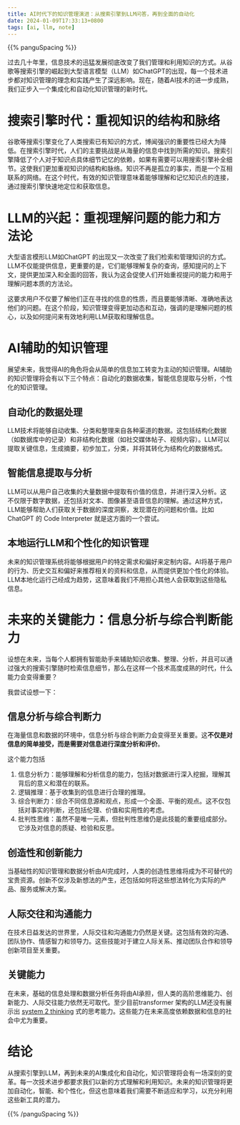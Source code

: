 ```yaml
---
title: AI时代下的知识管理演进：从搜索引擎到LLM问答，再到全面的自动化
date: 2024-01-09T17:33:13+0800
tags: [ai, llm, note]
---
```


{{% panguSpacing %}}

过去几十年里，信息技术的迅猛发展彻底改变了我们管理和利用知识的方式。从谷歌等搜索引擎的崛起到大型语言模型（LLM）如ChatGPT的出现，每一个技术进步都对知识管理的理念和实践产生了深远影响。现在，随着AI技术的进一步成熟，我们正步入一个集成化和自动化知识管理的新时代。

# 搜索引擎时代：重视知识的结构和脉络

谷歌等搜索引擎变化了人类搜索已有知识的方式，博闻强识的重要性已经大为降低。在搜索引擎时代，人们的主要挑战是从海量的信息中找到所需的知识。搜索引擎降低了个人对于知识点具体细节记忆的依赖，如果有需要可以用搜索引擎补全细节。这使我们更加重视知识的结构和脉络。知识不再是孤立的事实，而是一个互相联系的网络。在这个时代，有效的知识管理意味着能够理解和记忆知识点的连接，通过搜索引擎快速地定位和获取信息。

# LLM的兴起：重视理解问题的能力和方法论

大型语言模形LLM如ChatGPT 的出现又一次改变了我们检索和管理知识的方式。LLM不仅能提供信息，更重要的是，它们能够理解复杂的查询，感知提问的上下文，提供更加深入和全面的回答，我认为这会促使人们开始重视提问的能力和用于理解问题本质的方法论。

这要求用户不仅要了解他们正在寻找的信息的性质，而且要能够清晰、准确地表达他们的问题。在这个阶段，知识管理变得更加动态和互动，强调的是理解问题的核心，以及如何提问来有效地利用LLM获取和理解信息。

# AI辅助的知识管理

展望未来，我觉得AI的角色将会从简单的信息加工转变为主动的知识管理。AI辅助的知识管理将会有以下三个特点：自动化的数据收集，智能信息提取与分析，个性化的知识管理。

## 自动化的数据处理
LLM技术将能够自动收集、分类和整理来自各种渠道的数据。这包括结构化数据（如数据库中的记录）和非结构化数据（如社交媒体帖子、视频内容）。LLM可以提取关键信息，生成摘要，初步加工，分类，并将其转化为结构化的数据格式。

## 智能信息提取与分析
LLM可以从用户自己收集的大量数据中提取有价值的信息，并进行深入分析。这不仅限于数字数据，还包括对文本、图像甚至语音信息的理解。通过这种方式，LLM能够帮助人们获取关于数据的深度洞察，发现潜在的问题和价值。比如ChatGPT 的 Code Interpreter 就是这方面的一个尝试。

## 本地运行LLM和个性化的知识管理
未来的知识管理系统将能够根据用户的特定需求和偏好来定制内容。AI将基于用户的行为、历史交互和偏好来推荐相关的资料和信息，从而提供更加个性化的体验。LLM本地化运行己经成为趋势，这意味着我们不用担心其他人会获取到这些隐私信息。

# 未来的关键能力：信息分析与综合判断能力

设想在未来，当每个人都拥有智能助手来辅助知识收集、整理、分析，并且可以通过强大的搜索引擎随时检索信息细节，那么在这样一个技术高度成熟的时代，什么能力会变得重要？

我尝试设想一下：

## 信息分析与综合判断力

在海量信息和数据的环境中，信息分析与综合判断力会变得至关重要。这**不仅是对信息的简单接受，而是需要对信息进行深度分析和评价**。

这个能力包括

 1. 信息分析力：能够理解和分析信息的能力，包括对数据进行深入挖掘，理解其背后的意义和潜在的联系。
 2. 逻辑推理：基于收集到的信息进行合理的推理。
 3. 综合判断力：综合不同信息源和观点，形成一个全面、平衡的观点。这不仅包括对事实的判断，还包括伦理、价值和实用性的考虑。
 4. 批判性思维：虽然不是唯一元素，但批判性思维仍是此技能的重要组成部分。它涉及对信息的质疑、检验和反思。

## 创造性和创新能力

当基础性的知识管理和数据分析由AI完成时，人类的创造性思维将成为不可替代的宝贵资源。创新不仅涉及新想法的产生，还包括如何将这些想法转化为实际的产品、服务或解决方案。

## 人际交往和沟通能力
在技术日益发达的世界里，人际交往和沟通能力仍然是关键。这包括有效的沟通、团队协作、情感智力和领导力。这些技能对于建立人际关系、推动团队合作和领导创新项目至关重要。

## 关键能力
在未来，基础的信息处理和数据分析任务将由AI承担，但人类的高阶思维能力、创新能力、人际交往能力依然无可取代。至少目前transformer 架构的LLM还没有展示出 [system 2 thinking](https://thedecisionlab.com/reference-guide/philosophy/system-1-and-system-2-thinking#) 式的思考能力。这些能力在未来高度依赖数据和信息的社会中尤为重要。

# 结论

从搜索引擎到LLM，再到未来的AI集成化和自动化，知识管理将会有一场深刻的变革。每一次技术进步都要求我们以新的方式理解和利用知识。未来的知识管理将更加自动化，智能、和个性化，但这也意味着我们需要不断适应和学习，以充分利用这些新工具的潜力。

{{% /panguSpacing %}}

